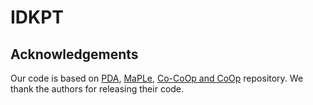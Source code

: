 # IDKPT


## Acknowledgements

Our code is based on [PDA](https://github.com/BaiShuanghao/Prompt-based-Distribution-Alignment), [MaPLe](https://github.com/muzairkhattak/multimodal-prompt-learning), [Co-CoOp and CoOp](https://github.com/KaiyangZhou/CoOp) repository. We thank the authors for releasing their code.
